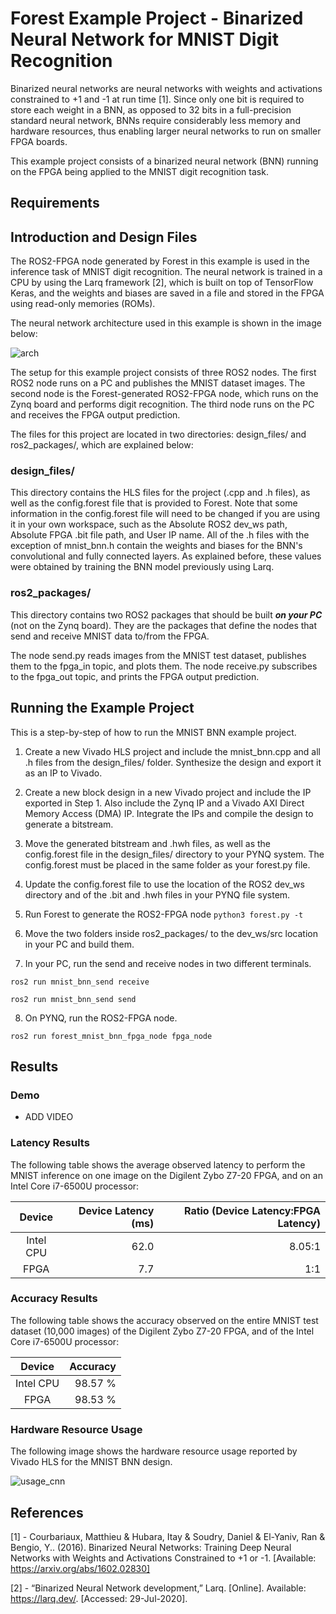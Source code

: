 # Forest Example Project - Binarized Neural Network for MNIST Digit Recognition

Binarized neural networks are neural networks with weights and activations constrained to +1 and -1 at run time [1]. Since only one bit is required to store each weight 
in a BNN, as opposed to 32 bits in a full-precision standard neural network, BNNs require considerably less memory and hardware resources, thus enabling larger neural 
networks to run on smaller FPGA boards.

This example project consists of a binarized neural network (BNN) running on the FPGA being applied to the MNIST digit recognition task.

## Requirements

## Introduction and Design Files

The ROS2-FPGA node generated by Forest in this example is used in the inference task of MNIST digit recognition. The neural network is trained
in a CPU by using the Larq framework [2], which is built on top of TensorFlow Keras, and the weights and biases are saved in a file and stored 
in the FPGA using read-only memories (ROMs).

The neural network architecture used in this example is shown in the image below:

![arch](https://github.com/ros2-forest/forest/blob/master/examples/mnist_bnn/model_plot_bnn.png)

The setup for this example project consists of three ROS2 nodes. The first ROS2 node runs on a PC and publishes the MNIST dataset images. The second node is the 
Forest-generated ROS2-FPGA node, which runs on the Zynq board and performs digit recognition. The third node runs on the PC and receives the FPGA output prediction.

The files for this project are located in two directories: design_files/ and ros2_packages/, which are explained below:

### design_files/

This directory contains the HLS files for the project (.cpp and .h files), as well as the config.forest file that is provided to Forest. 
Note that some information in the config.forest file will need to be changed if you are using it in your own workspace, such as the Absolute ROS2 dev_ws path, 
Absolute FPGA .bit file path, and User IP name. All of the .h files with the exception of mnist_bnn.h contain the weights and biases for the BNN's convolutional 
and fully connected layers. As explained before, these values were obtained by training the BNN model previously using Larq.

### ros2_packages/

This directory contains two ROS2 packages that should be built ***on your PC*** (not on the Zynq board). They are the packages that define the nodes that send and receive MNIST data to/from the FPGA. 

The node send.py reads images from the MNIST test dataset, publishes them to the fpga_in topic, and plots them. The node receive.py subscribes to the fpga_out topic, and prints the FPGA output prediction.

## Running the Example Project

This is a step-by-step of how to run the MNIST BNN example project.

1. Create a new Vivado HLS project and include the mnist_bnn.cpp and all .h files from the design_files/ folder. Synthesize the design and export it as an IP to Vivado.

2. Create a new block design in a new Vivado project and include the IP exported in Step 1. Also include the Zynq IP and a Vivado AXI Direct Memory Access (DMA) IP. Integrate the IPs and compile the design to generate a bitstream.

3. Move the generated bitstream and .hwh files, as well as the config.forest file in the design_files/ directory to your PYNQ system. The config.forest must be placed in the same folder as your forest.py file.

4. Update the config.forest file to use the location of the ROS2 dev_ws directory and of the .bit and .hwh files in your PYNQ file system.

5. Run Forest to generate the ROS2-FPGA node `python3 forest.py -t`

6. Move the two folders inside ros2_packages/ to the dev_ws/src location in your PC and build them.

7. In your PC, run the send and receive nodes in two different terminals.

```
ros2 run mnist_bnn_send receive

ros2 run mnist_bnn_send send
```

8. On PYNQ, run the ROS2-FPGA node.

```
ros2 run forest_mnist_bnn_fpga_node fpga_node
```

## Results

### Demo

- ADD VIDEO

### Latency Results

The following table shows the average observed latency to perform the MNIST inference on one image on the Digilent Zybo Z7-20 FPGA, 
and on an Intel Core i7-6500U processor:

| Device | Device Latency (ms) | Ratio (Device Latency:FPGA Latency) |
| :---:         |     ---:      |          ---: |
| Intel CPU     |     62.0 |     8.05:1 |
| FPGA   |    7.7 |     1:1|

### Accuracy Results

The following table shows the accuracy observed on the entire MNIST test dataset (10,000 images) of the Digilent Zybo Z7-20 FPGA, 
and of the Intel Core i7-6500U processor:

| Device | Accuracy |
| :---:         |     ---:      |
| Intel CPU     |     98.57 % |
| FPGA   |    98.53 % |

### Hardware Resource Usage

The following image shows the hardware resource usage reported by Vivado HLS for the MNIST BNN design.

![usage_cnn](https://github.com/ros2-forest/forest/blob/master/examples/mnist_bnn/mnist_bnn_usage.png)

## References 
 
[1] - Courbariaux, Matthieu & Hubara, Itay & Soudry, Daniel & El-Yaniv, Ran & Bengio, Y.. (2016). Binarized Neural Networks: 
Training Deep Neural Networks with Weights and Activations Constrained to +1 or -1. [Available: https://arxiv.org/abs/1602.02830]

[2] - “Binarized Neural Network development,” Larq. [Online]. Available: https://larq.dev/. [Accessed: 29-Jul-2020].
